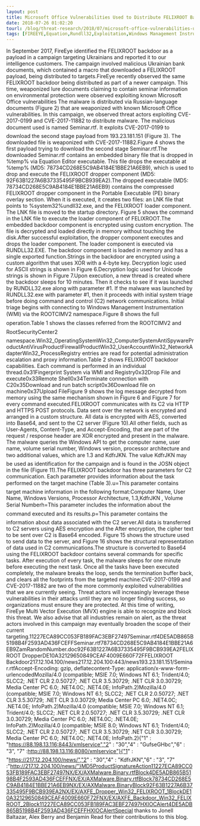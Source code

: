 ```yaml
---
layout: post
title: Microsoft Office Vulnerabilities Used to Distribute FELIXROOT Backdoor in Recent Campaign
date: 2018-07-26 01:02:20
tourl: /blog/threat-research/2018/07/microsoft-office-vulnerabilities-used-to-distribute-felixroot-backdoor.html
tags: [FIREEYE,Equation,Rundll32,Exploitation,Windows Management Instrumentation]
---
```

In September 2017, FireEye identified the FELIXROOT backdoor as a payload in a campaign targeting Ukrainians and reported it to our intelligence customers. The campaign involved malicious Ukrainian bank documents, which contained a macro that downloaded a FELIXROOT payload, being distributed to targets.FireEye recently observed the same FELIXROOT backdoor being distributed as part of a newer campaign. This time, weaponized lure documents claiming to contain seminar information on environmental protection were observed exploiting known Microsoft Office vulnerabilities The malware is distributed via Russian-language documents (Figure 2) that are weaponized with known Microsoft Office vulnerabilities. In this campaign, we observed threat actors exploiting CVE-2017-0199 and CVE-2017-11882 to distribute malware. The malicious document used is named Seminar.rtf. It exploits CVE-2017-0199 to download the second stage payload from 193.23.181.151 (Figure 3). The downloaded file is weaponized with CVE-2017-11882.Figure 4 shows the first payload trying to download the second stage Seminar.rtf.The downloaded Seminar.rtf contains an embedded binary file that is dropped in %temp% via Equation Editor executable. This file drops the executable at %temp% (MD5: 78734CD268E5C9AB4184E1BBE21A6EB9), which is used to drop and execute the FELIXROOT dropper component (MD5: 92F63B1227A6B37335495F9BCB939EA2).The dropped executable (MD5: 78734CD268E5C9AB4184E1BBE21A6EB9) contains the compressed FELIXROOT dropper component in the Portable Executable (PE) binary overlay section. When it is executed, it creates two files: an LNK file that points to %system32%undll32.exe, and the FELIXROOT loader component. The LNK file is moved to the startup directory. Figure 5 shows the command in the LNK file to execute the loader component of FELIXROOT.The embedded backdoor component is encrypted using custom encryption. The file is decrypted and loaded directly in memory without touching the disk.After successful exploitation, the dropper component executes and drops the loader component. The loader component is executed via RUNDLL32.EXE. The backdoor component is loaded in memory and has a single exported function.Strings in the backdoor are encrypted using a custom algorithm that uses XOR with a 4-byte key. Decryption logic used for ASCII strings is shown in Figure 6.Decryption logic used for Unicode strings is shown in Figure 7.Upon execution, a new thread is created where the backdoor sleeps for 10 minutes. Then it checks to see if it was launched by RUNDLL32.exe along with parameter #1. If the malware was launched by RUNDLL32.exe with parameter #1, then it proceeds with initial system triage before doing command and control (C2) network communications. Initial triage begins with connecting to Windows Management Instrumentation (WMI) via the ROOTCIMV2 namespace.Figure 8 shows the full operation.Table 1 shows the classes referred from the ROOTCIMV2 and RootSecurityCenter2 namespace.Win32_OperatingSystemWin32_ComputerSystemAntiSpywareProductAntiVirusProductFirewallProductWin32_UserAccountWin32_NetworkAdapterWin32_ProcessRegistry entries are read for potential administration escalation and proxy information.Table 2 shows FELIXROOT backdoor capabilities. Each command is performed in an individual thread.0x31Fingerprint System via WMI and Registry0x32Drop File and execute0x33Remote Shell0x34Terminate connection with C20x35Download and run batch script0x36Download file on machine0x37Upload FileFigure 9 shows the log message decrypted from memory using the same mechanism shown in Figure 6 and Figure 7 for every command executed.FELIXROOT communicates with its C2 via HTTP and HTTPS POST protocols. Data sent over the network is encrypted and arranged in a custom structure. All data is encrypted with AES, converted into Base64, and sent to the C2 server (Figure 10).All other fields, such as User-Agents, Content-Type, and Accept-Encoding, that are part of the request / response header are XOR encrypted and present in the malware. The malware queries the Windows API to get the computer name, user name, volume serial number, Windows version, processor architecture and two additional values, which are 1.3 and KdfrJKN. The value KdfrJKN may be used as identification for the campaign and is found in the JOSN object in the file (Figure 11).The FELIXROOT backdoor has three parameters for C2 communication. Each parameter provides information about the task performed on the target machine (Table 3).u=This parameter contains target machine information in the following format:Computer Name, User Name, Windows Versions, Processor Architecture, 1.3,KdfrJKN , Volume Serial Numberh=This parameter includes the information about the command executed and its results.p=This parameter contains the information about data associated with the C2 server.All data is transferred to C2 servers using AES encryption and the After encryption, the cipher text to be sent over C2 is Base64 encoded. Figure 15 shows the structure used to send data to the server, and Figure 16 shows the structural representation of data used in C2 communications.The structure is converted to Base64 using the FELIXROOT backdoor contains several commands for specific tasks. After execution of every task, the malware sleeps for one minute before executing the next task. Once all the tasks have been executed completely, the malware breaks the loop, sends the termination buffer back, and clears all the footprints from the targeted machine:CVE-2017-0199 and CVE-2017-11882 are two of the more commonly exploited vulnerabilities that we are currently seeing. Threat actors will increasingly leverage these vulnerabilities in their attacks until they are no longer finding success, so organizations must ensure they are protected. At this time of writing, FireEye Multi Vector Execution (MVX) engine is able to recognize and block this threat. We also advise that all industries remain on alert, as the threat actors involved in this campaign may eventually broaden the scope of their current targeting.11227ECA89CC053FB189FAC3EBF27497Seminar.rtf4DE5ADB865B5198B4F2593AD436FCEFFSeminar.rtf78734CD268E5C9AB4184E1BBE21A6EB9ZamRandomNumber.doc92F63B1227A6B37335495F9BCB939EA2FELIXROOT DropperDE10A32129650849CEAF4009E660F72FFELIXROOT Backdoor217.12.104.100/news217.12.204.100:443/news193.23.181.151/Seminar.rtfAccept-Encoding: gzip, deflatecontent-Type: application/x-www-form-urlencodedMozilla/4.0 (compatible; MSIE 7.0; Windows NT 6.1; Trident/4.0; SLCC2; .NET CLR 2.0.50727; .NET CLR 3.5.30729; .NET CLR 3.0.30729; Media Center PC 6.0; .NET4.0C; .NET4.0E; InfoPath.2)Mozilla/4.0 (compatible; MSIE 7.0; Windows NT 6.1; SLCC2; .NET CLR 2.0.50727; .NET CLR 3.5.30729; .NET CLR 3.0.30729; Media Center PC 6.0; .NET4.0C; .NET4.0E; InfoPath.2)Mozilla/4.0 (compatible; MSIE 7.0; Windows NT 6.1; Trident/4.0; SLCC2; .NET CLR 2.0.50727; .NET CLR 3.5.30729; .NET CLR 3.0.30729; Media Center PC 6.0; .NET4.0C; .NET4.0E; InfoPath.2)Mozilla/4.0 (compatible; MSIE 8.0; Windows NT 6.1; Trident/4.0; SLCC2; .NET CLR 2.0.50727; .NET CLR 3.5.30729; .NET CLR 3.0.30729; Media Center PC 6.0; .NET4.0C; .NET4.0E; InfoPath.2){"1" : "https://88.198.13.116:8443/xmlservice","2" : "30","4" : "GufseGHbc","6" : "3", "7" :http://88.198.13.116:8080/xmlservice"}{"1" : "https://217.12.204.100/news/","2" : "30","4" : "KdfrJKN","6" : "3", "7" :"http://217.12.204.100/news/"}MD5ProductSignatureAction11227ECA89CC053FB189FAC3EBF27497NX/EX/AXMalware.Binary.rtfBlock4DE5ADB865B5198B4F2593AD436FCEFFNX/EX/AXMalware.Binary.rtfBlock78734CD268E5C9AB4184E1BBE21A6EB9NX/EX/AXMalware.BinaryBlock92F63B1227A6B37335495F9BCB939EA2NX/EX/AXFE_Dropper_Win32_FELIXROOT_1BlockDE10A32129650849CEAF4009E660F72FNX/EX/AXFE_Backdoor_Win32_FELIXROOT_2Block11227ECA89CC053FB189FAC3EBF27497HXIOCAlert4DE5ADB865B5198B4F2593AD436FCEFFHXIOCAlertSpecial thanks to Jonell Baltazar, Alex Berry and Benjamin Read for their contributions to this blog.